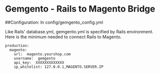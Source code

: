 # Gemgento - Rails to Magento Bridge

##Configuration:
In config/gemgento_config.yml

Like Rails' database.yml, gemgento.yml is specified by Rails environment.  Here is the minimum needed to connect Rails to Magento.

````
production: 
  magento:
    url:  magento.yourshop.com
    username:  gemgento
    api_key:  XXXXXXXXXXXXX
    ip_whitelist: 127.0.0.1,MAGENTO.SERVER.IP
````






